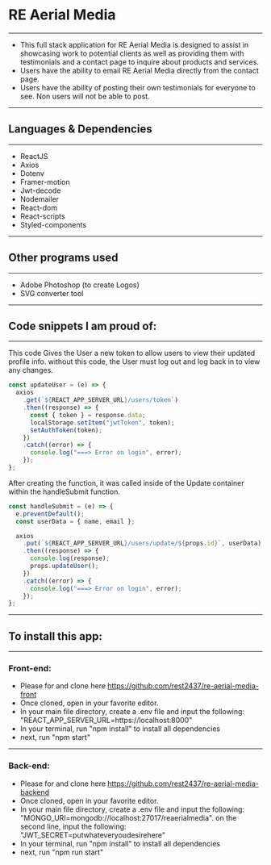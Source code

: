 # RE Aerial Media

---

- This full stack application for RE Aerial Media is designed to assist in showcasing work to potential clients as well as providing them with testimonials and a contact page to inquire about products and services.
- Users have the ability to email RE Aerial Media directly from the contact page.
- Users have the ability of posting their own testimonials for everyone to see. Non users will not be able to post.

---

## Languages & Dependencies

---

- ReactJS
- Axios
- Dotenv
- Framer-motion
- Jwt-decode
- Nodemailer
- React-dom
- React-scripts
- Styled-components

---

## Other programs used

---

- Adobe Photoshop (to create Logos)
- SVG converter tool

---

## Code snippets I am proud of:

---

This code Gives the User a new token to allow users to view their updated profile info. without this code, the User must log out and log back in to view any changes.

```js
const updateUser = (e) => {
  axios
    .get(`${REACT_APP_SERVER_URL}/users/token`)
    .then((response) => {
      const { token } = response.data;
      localStorage.setItem("jwtToken", token);
      setAuthToken(token);
    })
    .catch((error) => {
      console.log("===> Error on login", error);
    });
};
```

After creating the function, it was called inside of the Update container within the handleSubmit function.

```js
const handleSubmit = (e) => {
  e.preventDefault();
  const userData = { name, email };

  axios
    .put(`${REACT_APP_SERVER_URL}/users/update/${props.id}`, userData)
    .then((response) => {
      console.log(response);
      props.updateUser();
    })
    .catch((error) => {
      console.log("===> Error on login", error);
    });
};
```

---

## To install this app:

---

### Front-end:

- Please for and clone here https://github.com/rest2437/re-aerial-media-front
- Once cloned, open in your favorite editor.
- In your main file directory, create a .env file and input the following: "REACT_APP_SERVER_URL=https://localhost:8000"
- In your terminal, run "npm install" to install all dependencies
- next, run "npm start"

---

### Back-end:

- Please for and clone here https://github.com/rest2437/re-aerial-media-backend
- Once cloned, open in your favorite editor.
- In your main file directory, create a .env file and input the following: "MONGO_URI=mongodb://localhost:27017/reaerialmedia". on the second line, input the following: "JWT_SECRET=putwhateveryoudesirehere"
- In your terminal, run "npm install" to install all dependencies
- next, run "npm run start"
